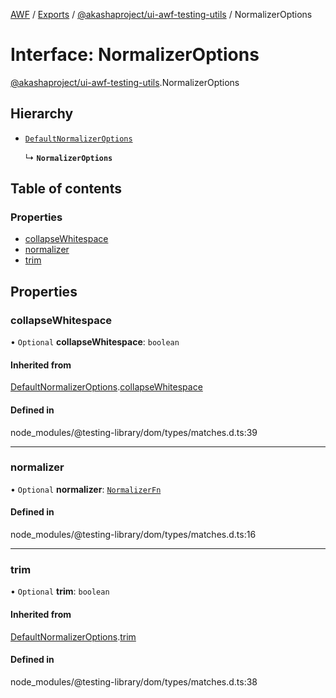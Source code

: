 [AWF](../README.md) / [Exports](../modules.md) / [@akashaproject/ui-awf-testing-utils](../modules/_akashaproject_ui_awf_testing_utils.md) / NormalizerOptions

# Interface: NormalizerOptions

[@akashaproject/ui-awf-testing-utils](../modules/_akashaproject_ui_awf_testing_utils.md).NormalizerOptions

## Hierarchy

- [`DefaultNormalizerOptions`](_akashaproject_ui_awf_testing_utils.DefaultNormalizerOptions.md)

  ↳ **`NormalizerOptions`**

## Table of contents

### Properties

- [collapseWhitespace](_akashaproject_ui_awf_testing_utils.NormalizerOptions.md#collapsewhitespace)
- [normalizer](_akashaproject_ui_awf_testing_utils.NormalizerOptions.md#normalizer)
- [trim](_akashaproject_ui_awf_testing_utils.NormalizerOptions.md#trim)

## Properties

### collapseWhitespace

• `Optional` **collapseWhitespace**: `boolean`

#### Inherited from

[DefaultNormalizerOptions](_akashaproject_ui_awf_testing_utils.DefaultNormalizerOptions.md).[collapseWhitespace](_akashaproject_ui_awf_testing_utils.DefaultNormalizerOptions.md#collapsewhitespace)

#### Defined in

node_modules/@testing-library/dom/types/matches.d.ts:39

___

### normalizer

• `Optional` **normalizer**: [`NormalizerFn`](../modules/_akashaproject_ui_awf_testing_utils.md#normalizerfn)

#### Defined in

node_modules/@testing-library/dom/types/matches.d.ts:16

___

### trim

• `Optional` **trim**: `boolean`

#### Inherited from

[DefaultNormalizerOptions](_akashaproject_ui_awf_testing_utils.DefaultNormalizerOptions.md).[trim](_akashaproject_ui_awf_testing_utils.DefaultNormalizerOptions.md#trim)

#### Defined in

node_modules/@testing-library/dom/types/matches.d.ts:38

